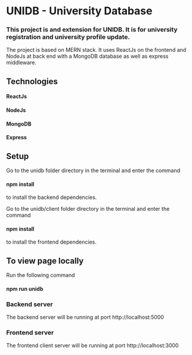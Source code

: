 # UNIDB - University Database

### This project is and extension for UNIDB. It is for university registration and university profile update.

The project is based on MERN stack. It uses ReactJs on the frontend and NodeJs at back end with a MongoDB database as well as express middleware.

## Technologies
#### ReactJs
#### NodeJs
#### MongoDB
#### Express

## Setup
Go to the unidb folder directory in the terminal and enter the command
#### npm install
to install the backend dependencies.

Go to the unidb/client folder directory in the terminal and enter the command
#### npm install
to install the frontend dependencies.

## To view page locally
Run the following command
#### npm run unidb

### Backend server
The backend server will be running at port http://localhost:5000

### Frontend server
The frontend client server will be running at port http://localhost:3000